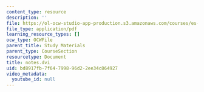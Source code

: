 ```yaml
---
content_type: resource
description: ''
file: https://ol-ocw-studio-app-production.s3.amazonaws.com/courses/es-293-lego-robotics-spring-2007/bd8917fb7f64799896d22ee34c864927_MITES_293S07_notes.pdf
file_type: application/pdf
learning_resource_types: []
ocw_type: OCWFile
parent_title: Study Materials
parent_type: CourseSection
resourcetype: Document
title: notes.dvi
uid: bd8917fb-7f64-7998-96d2-2ee34c864927
video_metadata:
  youtube_id: null
---
```

